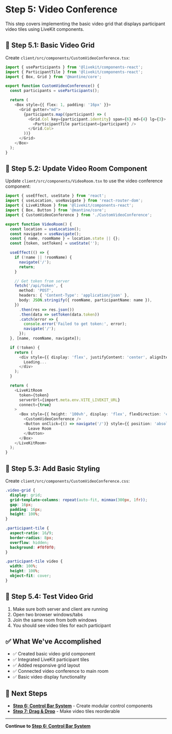 # Step 5: Video Conference

This step covers implementing the basic video grid that displays participant video tiles using LiveKit components.

## 🚀 Step 5.1: Basic Video Grid

Create `client/src/components/CustomVideoConference.tsx`:

```typescript
import { useParticipants } from '@livekit/components-react';
import { ParticipantTile } from '@livekit/components-react';
import { Box, Grid } from '@mantine/core';

export function CustomVideoConference() {
  const participants = useParticipants();

  return (
    <Box style={{ flex: 1, padding: '16px' }}>
      <Grid gutter="md">
        {participants.map((participant) => (
          <Grid.Col key={participant.identity} span={6} md={4} lg={3}>
            <ParticipantTile participant={participant} />
          </Grid.Col>
        ))}
      </Grid>
    </Box>
  );
}
```

## 🚀 Step 5.2: Update Video Room Component

Update `client/src/components/VideoRoom.tsx` to use the video conference component:

```typescript
import { useEffect, useState } from 'react';
import { useLocation, useNavigate } from 'react-router-dom';
import { LiveKitRoom } from '@livekit/components-react';
import { Box, Button } from '@mantine/core';
import { CustomVideoConference } from './CustomVideoConference';

export function VideoRoom() {
  const location = useLocation();
  const navigate = useNavigate();
  const { name, roomName } = location.state || {};
  const [token, setToken] = useState('');

  useEffect(() => {
    if (!name || !roomName) {
      navigate('/');
      return;
    }

    // Get token from server
    fetch('/api/token', {
      method: 'POST',
      headers: { 'Content-Type': 'application/json' },
      body: JSON.stringify({ roomName, participantName: name }),
    })
      .then(res => res.json())
      .then(data => setToken(data.token))
      .catch(error => {
        console.error('Failed to get token:', error);
        navigate('/');
      });
  }, [name, roomName, navigate]);

  if (!token) {
    return (
      <div style={{ display: 'flex', justifyContent: 'center', alignItems: 'center', height: '100vh' }}>
        Loading...
      </div>
    );
  }

  return (
    <LiveKitRoom
      token={token}
      serverUrl={import.meta.env.VITE_LIVEKIT_URL}
      connect={true}
    >
      <Box style={{ height: '100vh', display: 'flex', flexDirection: 'column' }}>
        <CustomVideoConference />
        <Button onClick={() => navigate('/')} style={{ position: 'absolute', top: 10, right: 10 }}>
          Leave Room
        </Button>
      </Box>
    </LiveKitRoom>
  );
}
```

## 🚀 Step 5.3: Add Basic Styling

Create `client/src/components/CustomVideoConference.css`:

```css
.video-grid {
  display: grid;
  grid-template-columns: repeat(auto-fit, minmax(300px, 1fr));
  gap: 16px;
  padding: 16px;
  height: 100%;
}

.participant-tile {
  aspect-ratio: 16/9;
  border-radius: 8px;
  overflow: hidden;
  background: #f0f0f0;
}

.participant-tile video {
  width: 100%;
  height: 100%;
  object-fit: cover;
}
```

## 🚀 Step 5.4: Test Video Grid

1. Make sure both server and client are running
2. Open two browser windows/tabs
3. Join the same room from both windows
4. You should see video tiles for each participant

## ✅ What We've Accomplished

- ✅ Created basic video grid component
- ✅ Integrated LiveKit participant tiles
- ✅ Added responsive grid layout
- ✅ Connected video conference to main room
- ✅ Basic video display functionality

## 🔗 Next Steps

- **[Step 6: Control Bar System](./06-control-bar-system.md)** - Create modular control components
- **[Step 7: Drag & Drop](./07-drag-and-drop.md)** - Make video tiles reorderable

---

**Continue to [Step 6: Control Bar System](./06-control-bar-system.md)** 